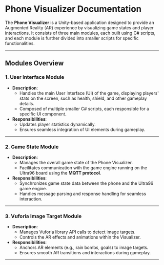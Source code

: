 # Phone Visualizer Documentation

The **Phone Visualizer** is a Unity-based application designed to provide an Augmented Reality (AR) experience by visualizing game states and player interactions. It consists of three main modules, each built using C# scripts, and each module is further divided into smaller scripts for specific functionalities.

---

## Modules Overview

### 1. **User Interface Module**
- **Description**: 
  - Handles the main User Interface (UI) of the game, displaying players' stats on the screen, such as health, shield, and other gameplay details.
  - Composed of multiple smaller C# scripts, each responsible for a specific UI component.
- **Responsibilities**:
  - Updates player statistics dynamically.
  - Ensures seamless integration of UI elements during gameplay.

---

### 2. **Game State Module**
- **Description**:
  - Manages the overall game state of the Phone Visualizer.
  - Facilitates communication with the game engine running on the Ultra96 board using the **MQTT protocol**.
- **Responsibilities**:
  - Synchronizes game state data between the phone and the Ultra96 game engine.
  - Handles message parsing and response handling for seamless interaction.

---

### 3. **Vuforia Image Target Module**
- **Description**:
  - Manages Vuforia library API calls to detect image targets.
  - Controls the AR effects and animations within the Visualizer.
- **Responsibilities**:
  - Anchors AR elements (e.g., rain bombs, goals) to image targets.
  - Ensures smooth AR transitions and interactions during gameplay.

---


